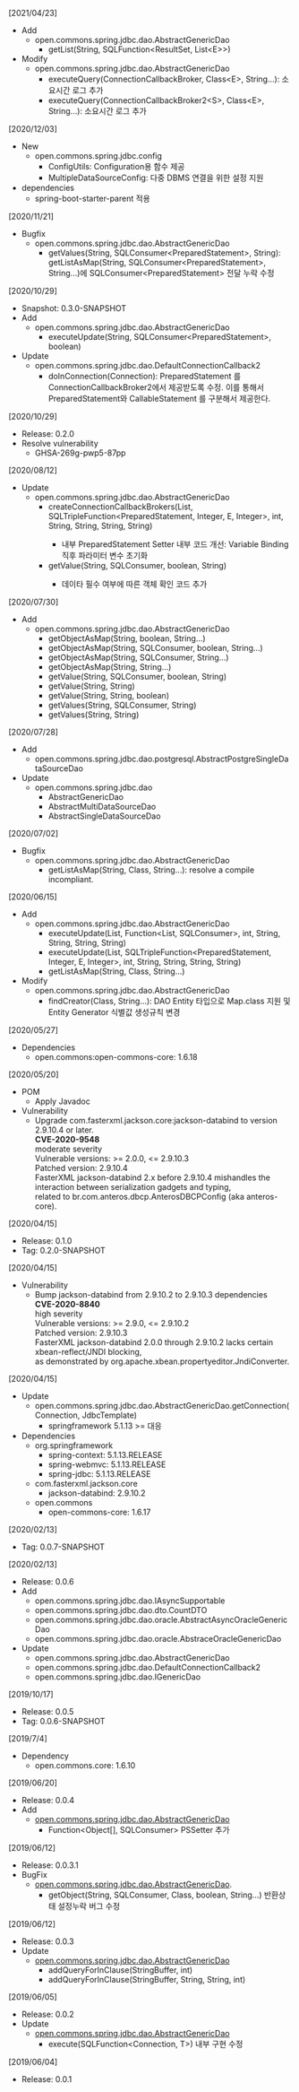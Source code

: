[2021/04/23]
- Add
  + open.commons.spring.jdbc.dao.AbstractGenericDao
    - getList(String, SQLFunction&lt;ResultSet, List&lt;E&gt;&gt;)
- Modify
  + open.commons.spring.jdbc.dao.AbstractGenericDao
    - executeQuery(ConnectionCallbackBroker, Class&lt;E&gt;, String...): 소요시간 로그 추가
    - executeQuery(ConnectionCallbackBroker2&lt;S&gt;, Class&lt;E&gt;, String...): 소요시간 로그 추가

[2020/12/03]
- New
  + open.commons.spring.jdbc.config
    - ConfigUtils: Configuration용 함수 제공
    - MultipleDataSourceConfig: 다중 DBMS 연결을 위한 설정 지원
- dependencies
  + spring-boot-starter-parent 적용



[2020/11/21]
- Bugfix
  + open.commons.spring.jdbc.dao.AbstractGenericDao
    - getValues(String, SQLConsumer&lt;PreparedStatement&gt;, String):  getListAsMap(String, SQLConsumer&lt;PreparedStatement&gt;, String...)에 SQLConsumer&lt;PreparedStatement&gt; 전달 누락 수정

[2020/10/29]
- Snapshot: 0.3.0-SNAPSHOT
- Add
  + open.commons.spring.jdbc.dao.AbstractGenericDao
    - executeUpdate(String, SQLConsumer&lt;PreparedStatement&gt;, boolean)
- Update
  + open.commons.spring.jdbc.dao.DefaultConnectionCallback2
    - doInConnection(Connection):  PreparedStatement 를 ConnectionCallbackBroker2에서 제공받도록 수정. 이를 통해서 PreparedStatement와 CallableStatement 를 구분해서 제공한다.
    

[2020/10/29]
- Release: 0.2.0
- Resolve vulnerability
  + GHSA-269g-pwp5-87pp

[2020/08/12]
- Update
  + open.commons.spring.jdbc.dao.AbstractGenericDao
    - createConnectionCallbackBrokers(List<E>, SQLTripleFunction<PreparedStatement, Integer, E, Integer>, int, String, String, String, String)
      - 내부 PreparedStatement Setter 내부 코드 개선: Variable Binding 직후 파라미터 변수 초기화
    - getValue(String, SQLConsumer<PreparedStatement>, boolean, String)
      - 데이타 필수 여부에 따른 객체 확인 코드 추가

[2020/07/30]
- Add
  + open.commons.spring.jdbc.dao.AbstractGenericDao
    - getObjectAsMap(String, boolean, String...)
    - getObjectAsMap(String, SQLConsumer<PreparedStatement>, boolean, String...)
    - getObjectAsMap(String, SQLConsumer<PreparedStatement>, String...)
    - getObjectAsMap(String, String...)
    - getValue(String, SQLConsumer<PreparedStatement>, boolean, String)
    - getValue(String, String)
    - getValue(String, String, boolean)
    - getValues(String, SQLConsumer<PreparedStatement>, String)
    - getValues(String, String)
    
[2020/07/28]
- Add
  + open.commons.spring.jdbc.dao.postgresql.AbstractPostgreSingleDataSourceDao
- Update
  + open.commons.spring.jdbc.dao
    - AbstractGenericDao
    - AbstractMultiDataSourceDao
    - AbstractSingleDataSourceDao

[2020/07/02]
- Bugfix
  + open.commons.spring.jdbc.dao.AbstractGenericDao
    + getListAsMap(String, Class<T>, String...): resolve a compile incompliant.

[2020/06/15]
- Add
  + open.commons.spring.jdbc.dao.AbstractGenericDao
    + executeUpdate(List<E>, Function<List<E>, SQLConsumer<PreparedStatement>>, int, String, String, String, String)
    + executeUpdate(List<E>, SQLTripleFunction<PreparedStatement, Integer, E, Integer>, int, String, String, String, String)
    + getListAsMap(String, Class<T>, String...)
- Modify
  + open.commons.spring.jdbc.dao.AbstractGenericDao
    + findCreator(Class<R>, String...):  DAO Entity 타입으로 Map.class 지원 및 Entity Generator 식별값 생성규칙 변경

[2020/05/27]
- Dependencies
  + open.commons:open-commons-core: 1.6.18

[2020/05/20]
- POM
  + Apply Javadoc
- Vulnerability
  + Upgrade com.fasterxml.jackson.core:jackson-databind to version 2.9.10.4 or later.\
    __CVE-2020-9548__\
    moderate severity\
    Vulnerable versions: >= 2.0.0, <= 2.9.10.3\
    Patched version: 2.9.10.4\
    FasterXML jackson-databind 2.x before 2.9.10.4 mishandles the interaction between serialization gadgets and typing,\
    related to br.com.anteros.dbcp.AnterosDBCPConfig (aka anteros-core).

[2020/04/15]
- Release: 0.1.0
- Tag: 0.2.0-SNAPSHOT

[2020/04/15]
- Vulnerability
  + Bump jackson-databind from 2.9.10.2 to 2.9.10.3 dependencies\
    __CVE-2020-8840__\
    high severity\
    Vulnerable versions: >= 2.9.0, <= 2.9.10.2\
    Patched version: 2.9.10.3\
    FasterXML jackson-databind 2.0.0 through 2.9.10.2 lacks certain xbean-reflect/JNDI blocking,\
    as demonstrated by org.apache.xbean.propertyeditor.JndiConverter.

[2020/04/15]
- Update
  + open.commons.spring.jdbc.dao.AbstractGenericDao.getConnection(Connection, JdbcTemplate)
    -  springframework 5.1.13 >= 대응
- Dependencies
  + org.springframework
    + spring-context: 5.1.13.RELEASE
    + spring-webmvc: 5.1.13.RELEASE
    + spring-jdbc: 5.1.13.RELEASE
  + com.fasterxml.jackson.core
    + jackson-databind: 2.9.10.2
  + open.commons
    + open-commons-core: 1.6.17
    
[2020/02/13]
- Tag: 0.0.7-SNAPSHOT

[2020/02/13]
- Release: 0.0.6
- Add
  + open.commons.spring.jdbc.dao.IAsyncSupportable 
  + open.commons.spring.jdbc.dao.dto.CountDTO
  + open.commons.spring.jdbc.dao.oracle.AbstractAsyncOracleGenericDao
  + open.commons.spring.jdbc.dao.oracle.AbstraceOracleGenericDao
- Update
  + open.commons.spring.jdbc.dao.AbstractGenericDao
  + open.commons.spring.jdbc.dao.DefaultConnectionCallback2
  + open.commons.spring.jdbc.dao.IGenericDao  

[2019/10/17]
- Release: 0.0.5
- Tag: 0.0.6-SNAPSHOT


[2019/7/4]
- Dependency
	+ open.commons.core: 1.6.10
	
[2019/06/20]
- Release: 0.0.4
- Add
  + [open.commons.spring.jdbc.dao.AbstractGenericDao](https://github.com/parkjunhong/open-commons-spring-jdbc/blob/master/src/main/java/open/commons/spring/jdbc/dao/AbstractGenericDao.java)
    - Function<Object[], SQLConsumer<PreparedStatement>> PSSetter 추가

[2019/06/12]
- Release: 0.0.3.1
- BugFix
  + [open.commons.spring.jdbc.dao.AbstractGenericDao](https://github.com/parkjunhong/open-commons-spring-jdbc/blob/master/src/main/java/open/commons/spring/jdbc/dao/AbstractGenericDao.java).
    - getObject(String, SQLConsumer<PreparedStatement>, Class<T>, boolean, String...) 반환상태 설정누락 버그 수정

[2019/06/12]
- Release: 0.0.3
- Update
  + [open.commons.spring.jdbc.dao.AbstractGenericDao](https://github.com/parkjunhong/open-commons-spring-jdbc/blob/master/src/main/java/open/commons/spring/jdbc/dao/AbstractGenericDao.java)
    - addQueryForInClause(StringBuffer, int)
    - addQueryForInClause(StringBuffer, String, String, int)

[2019/06/05]
- Release: 0.0.2
- Update
  + [open.commons.spring.jdbc.dao.AbstractGenericDao](https://github.com/parkjunhong/open-commons-spring-jdbc/blob/master/src/main/java/open/commons/spring/jdbc/dao/AbstractGenericDao.java)
    - execute(SQLFunction<Connection, T>) 내부 구현 수정

[2019/06/04]
- Release: 0.0.1
